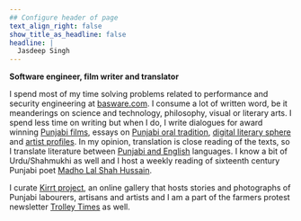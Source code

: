 ```yaml
---
## Configure header of page
text_align_right: false
show_title_as_headline: false
headline: |
  Jasdeep Singh
---
```


<!-- this is a subheadline -->
**Software engineer, film writer and translator**


I spend most of my time solving problems related to performance and security engineering at [basware.com](basware.com). I consume a lot of written word, be it meanderings on science and technology, philosophy, visual or literary arts. I spend less time on writing but when I do, I write dialogues for award winning [Punjabi films](https://www.imdb.com/name/nm9359129/), essays on [Punjabi oral tradition](/writing/mirza-pala), [digital literary sphere](https://scroll.in/article/973761/art-sans-borders-how-the-pandemic-has-brought-the-two-punjabs-closer-through-literature) and [artist profiles](https://cafedissensus.com/2017/04/15/a-photographers-world-the-art-of-randeep-maddoke/). In my opinion, translation is close reading of the texts, so I translate literature between [Punjabi and English](https://parchanve.wordpress.com/) languages. I know a bit of Urdu/Shahmukhi as well and I host a weekly reading of sixteenth century Punjabi poet [Madho Lal Shah Hussain](https://sayshussain.wordpress.com/).


I curate [Kirrt project](https://kirrt.org), an online gallery that hosts stories and photographs of Punjabi labourers, artisans and artists and I am a part of the farmers protest newsletter [Trolley Times](https://trolleytimes.com) as well.

‌

‌
